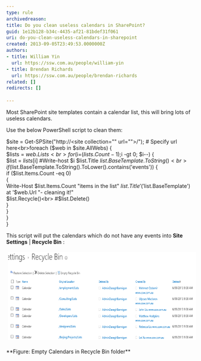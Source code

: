 ```yaml
---
type: rule
archivedreason: 
title: Do you clean useless calendars in SharePoint?
guid: 1e12b128-b34c-4435-af21-81bdef31f061
uri: do-you-clean-useless-calendars-in-sharepoint
created: 2013-09-05T23:49:53.0000000Z
authors:
- title: William Yin
  url: https://ssw.com.au/people/william-yin
- title: Brendan Richards
  url: https://ssw.com.au/people/brendan-richards
related: []
redirects: []

---
```


Most SharePoint site templates contain a calendar list, this will bring lots of useless calendars.


<!--endintro-->

Use the below PowerShell script to clean them:

$site = Get-SPSite("http://<site collection="" url="">/"); # Specify url here<br>foreach ($web in $site.AllWebs) {    <br>    $lists = $web.Lists<br>    for ($i=($lists.Count-1);$i -gt 0; $i--) {  <br>        $list = $lists[$i]        #Write-host $i  $list.Title $list.BaseTemplate.ToString()<br>        if ($list.BaseTemplate.ToString().ToLower().contains('events')) {      <br>            if ($list.Items.Count -eq 0)<br>            {<br>                Write-Host $list.Items.Count "items in the list" $list.Title '('$list.BaseTemplate') at '$web.Url "- cleaning it!"<br>                $list.Recycle()<br>                #$list.Delete()<br>            }<br>        }<br>    }<br>}  <br></site>

This script will put the calendars which do not have any events into  **Site Settings** |  **Recycle Bin** :
<dl class="ssw15-rteElement-ImageArea"><img src="EmptyCalendarsInRecyckeBin.png" alt="EmptyCalendarsInRecyckeBin.png" style="margin:5px;width:650px;height:236px;"></dl> **Figure: Empty Calendars in Recycle Bin folder**
